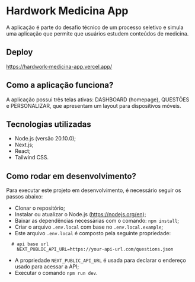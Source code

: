# Hardwork Medicina App

A aplicação é parte do desafio técnico de um processo seletivo e simula uma aplicação que permite que usuários estudem conteúdos de medicina.

## Deploy

https://hardwork-medicina-app.vercel.app/

## Como a aplicação funciona?

A aplicação possui três telas ativas: DASHBOARD (homepage), QUESTÕES e PERSONALIZAR, que apresentam um layout para dispositivos móveis.

## Tecnologias utilizadas

- Node.js (versão 20.10.0);
- Next.js;
- React;
- Tailwind CSS.

## Como rodar em desenvolvimento?

Para executar este projeto em desenvolvimento, é necessário seguir os passos abaixo:

- Clonar o repositório;
- Instalar ou atualizar o Node.js (https://nodejs.org/en);
- Baixar as dependências necessárias com o comando: `npm install`;
- Criar o arquivo `.env.local` com base no `.env.local.example`;
- Este arquivo `.env.local` é composto pela seguinte propriedade:

```
  # api base url
    NEXT_PUBLIC_API_URL=https://your-api-url.com/questions.json
```

- A propriedade `NEXT_PUBLIC_API_URL` é usada para declarar o endereço usado para acessar a API;
- Executar o comando `npm run dev`.
